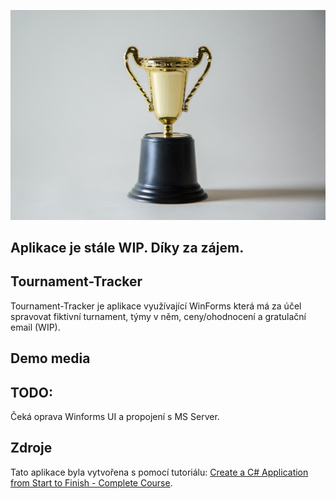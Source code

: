 ![app_banner](/Assets/hero_img.jpg)
## Aplikace je stále WIP. Díky za zájem.
## Tournament-Tracker
Tournament-Tracker je aplikace využívající WinForms která má za účel spravovat fiktivní turnament, týmy v něm, ceny/ohodnocení a gratulační email (WIP).

## Demo media

<!-- TODO: Demo gif/video/obrázky -->

## TODO:
Čeká oprava Winforms UI a propojení s MS Server.

## Zdroje
Tato aplikace byla vytvořena s pomocí tutoriálu: [Create a C# Application from Start to Finish - Complete Course](https://www.youtube.com/watch?v=wfWxdh-_k_4). 
